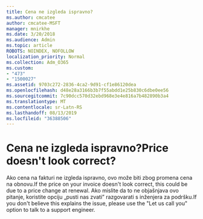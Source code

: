 ```yaml
---
title: Cena ne izgleda ispravno?
ms.author: cmcatee
author: cmcatee-MSFT
manager: mnirkhe
ms.date: 3/20/2018
ms.audience: Admin
ms.topic: article
ROBOTS: NOINDEX, NOFOLLOW
localization_priority: Normal
ms.collection: Adm_O365
ms.custom:
- "473"
- "1500027"
ms.assetid: 9703c272-2836-4ca2-9d91-cf1e86120dea
ms.openlocfilehash: d48e28a3166b3b7f55abdd1e25b830c6dbe0ee56
ms.sourcegitcommit: 7c90dcc570d32ebd968e3e4e816a7b482890b3a4
ms.translationtype: MT
ms.contentlocale: sr-Latn-RS
ms.lasthandoff: 08/13/2019
ms.locfileid: "36388506"
---
```

# <a name="price-doesnt-look-correct"></a><span data-ttu-id="fe2d2-102">Cena ne izgleda ispravno?</span><span class="sxs-lookup"><span data-stu-id="fe2d2-102">Price doesn't look correct?</span></span>

<span data-ttu-id="fe2d2-103">Ako cena na fakturi ne izgleda ispravno, ovo može biti zbog promena cena na obnovu.</span><span class="sxs-lookup"><span data-stu-id="fe2d2-103">If the price on your invoice doesn't look correct, this could be due to a price change at renewal.</span></span> <span data-ttu-id="fe2d2-104">Ako mislite da to ne objašnjava ovo pitanje, koristite opciju „pusti nas zvati” razgovarati s inženjera za podršku.</span><span class="sxs-lookup"><span data-stu-id="fe2d2-104">If you don't believe this explains the issue, please use the "Let us call you" option to talk to a support engineer.</span></span>